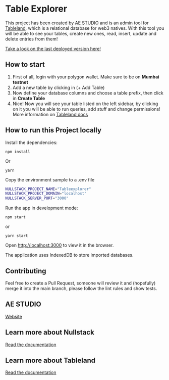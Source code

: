 # Table Explorer

This project has been created by [AE STUDIO](https://ae.studio) and is an admin tool for [Tableland](https://tableland.xyz/), which is a relational database for web3 natives. With this tool you will be able to see your tables, create new ones, read, insert, update and delete entries from them!

[Take a look on the last deployed version here!](https://tableexplorer.com/)

## How to start

1. First of all, login with your polygon wallet. Make sure to be on **Mumbai testnet**
2. Add a new table by clicking in (+ Add Table)
3. Now define your database columns and choose a table prefix, then click in **Create Table**
4. Nice! Now you will see your table listed on the left sidebar, by clicking on it you will be able to run queries, add stuff and change permissions! More information on [Tableland docs](https://docs.tableland.xyz/)

## How to run this Project locally

Install the dependencies:

`npm install`

Or

`yarn`

Copy the environment sample to a .env file

```sh
NULLSTACK_PROJECT_NAME="Tableexplorer"
NULLSTACK_PROJECT_DOMAIN="localhost"
NULLSTACK_SERVER_PORT="3000"
```

Run the app in development mode:

`npm start`
 
 or
 
 `yarn start`

Open [http://localhost:3000](http://localhost:3000) to view it in the browser.

The application uses IndexedDB to store imported databases.


## Contributing

Feel free to create a Pull Request, someone will review it and (hopefully) merge it into the main branch, please follow the lint rules and show tests.

## AE STUDIO
[Website](https://ae.studio)

## Learn more about Nullstack

[Read the documentation](https://nullstack.app/documentation)

## Learn more about Tableland
[Read the documentation](https://docs.tableland.xyz/)